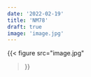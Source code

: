 ```yaml
---
date: '2022-02-19'
title: 'NM78'
draft: true
image: 'image.jpg'
---
```


{{< figure
  src="image.jpg"
>}}
